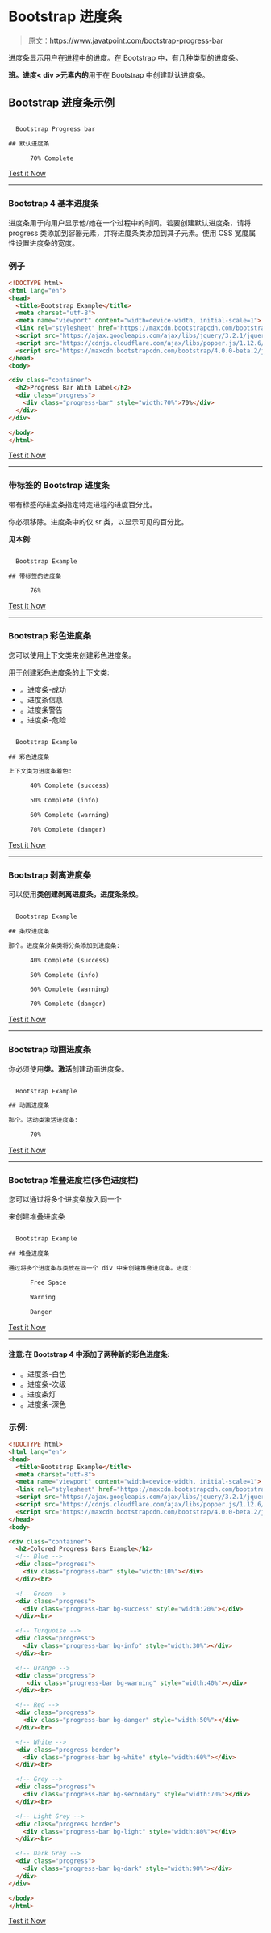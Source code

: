 # Bootstrap 进度条

> 原文：<https://www.javatpoint.com/bootstrap-progress-bar>

进度条显示用户在进程中的进度。在 Bootstrap 中，有几种类型的进度条。

**班。进度< div >元素内的**用于在 Bootstrap 中创建默认进度条。

## Bootstrap 进度条示例

```html

  Bootstrap Progress bar

## 默认进度条

      70% Complete

```

[Test it Now](https://www.javatpoint.com/oprweb/test.jsp?filename=bootstrapprogressbar1)

* * *

### Bootstrap 4 基本进度条

进度条用于向用户显示他/她在一个过程中的时间。若要创建默认进度条，请将. progress 类添加到容器元素，并将进度条类添加到其子元素。使用 CSS 宽度属性设置进度条的宽度。

### 例子

```html
<!DOCTYPE html>
<html lang="en">
<head>
  <title>Bootstrap Example</title>
  <meta charset="utf-8">
  <meta name="viewport" content="width=device-width, initial-scale=1">
  <link rel="stylesheet" href="https://maxcdn.bootstrapcdn.com/bootstrap/4.0.0-beta.2/css/bootstrap.min.css">
  <script src="https://ajax.googleapis.com/ajax/libs/jquery/3.2.1/jquery.min.js"></script>
  <script src="https://cdnjs.cloudflare.com/ajax/libs/popper.js/1.12.6/umd/popper.min.js"></script>
  <script src="https://maxcdn.bootstrapcdn.com/bootstrap/4.0.0-beta.2/js/bootstrap.min.js"></script>
</head>
<body>

<div class="container">
  <h2>Progress Bar With Label</h2>
  <div class="progress">
    <div class="progress-bar" style="width:70%">70%</div>
  </div>
</div>

</body>
</html>

```

[Test it Now](https://www.javatpoint.com/oprweb/test.jsp?filename=bootstrap4progressbar1)

* * *

### 带标签的 Bootstrap 进度条

带有标签的进度条指定特定进程的进度百分比。

你必须移除。进度条中的仅 sr 类，以显示可见的百分比。

**见本例:**

```html

  Bootstrap Example

## 带标签的进度条

      76%

```

[Test it Now](https://www.javatpoint.com/oprweb/test.jsp?filename=bootstrapprogressbar2)

* * *

### Bootstrap 彩色进度条

您可以使用上下文类来创建彩色进度条。

用于创建彩色进度条的上下文类:

*   。进度条-成功
*   。进度条信息
*   。进度条警告
*   。进度条-危险

```html

  Bootstrap Example

## 彩色进度条

上下文类为进度条着色:

      40% Complete (success)

      50% Complete (info)

      60% Complete (warning)

      70% Complete (danger)

```

[Test it Now](https://www.javatpoint.com/oprweb/test.jsp?filename=bootstrapprogressbar3)

* * *

### Bootstrap 剥离进度条

可以使用**类创建剥离进度条。进度条条纹**。

```html

  Bootstrap Example

## 条纹进度条

那个。进度条分条类将分条添加到进度条:

      40% Complete (success)

      50% Complete (info)

      60% Complete (warning)

      70% Complete (danger)

```

[Test it Now](https://www.javatpoint.com/oprweb/test.jsp?filename=bootstrapprogressbar4)

* * *

### Bootstrap 动画进度条

你必须使用**类。激活**创建动画进度条。

```html

  Bootstrap Example

## 动画进度条

那个。活动类激活进度条:

      70%

```

[Test it Now](https://www.javatpoint.com/oprweb/test.jsp?filename=bootstrapprogressbar5)

* * *

### Bootstrap 堆叠进度栏(多色进度栏)

您可以通过将多个进度条放入同一个

来创建堆叠进度条

```html

  Bootstrap Example

## 堆叠进度条

通过将多个进度条与类放在同一个 div 中来创建堆叠进度条。进度:

      Free Space

      Warning

      Danger

```

[Test it Now](https://www.javatpoint.com/oprweb/test.jsp?filename=bootstrapprogressbar6)

* * *

#### 注意:在 Bootstrap 4 中添加了两种新的彩色进度条:

*   。进度条-白色
*   。进度条-次级
*   。进度条灯
*   。进度条-深色

### 示例:

```html
<!DOCTYPE html>
<html lang="en">
<head>
  <title>Bootstrap Example</title>
  <meta charset="utf-8">
  <meta name="viewport" content="width=device-width, initial-scale=1">
  <link rel="stylesheet" href="https://maxcdn.bootstrapcdn.com/bootstrap/4.0.0-beta.2/css/bootstrap.min.css">
  <script src="https://ajax.googleapis.com/ajax/libs/jquery/3.2.1/jquery.min.js"></script>
  <script src="https://cdnjs.cloudflare.com/ajax/libs/popper.js/1.12.6/umd/popper.min.js"></script>
  <script src="https://maxcdn.bootstrapcdn.com/bootstrap/4.0.0-beta.2/js/bootstrap.min.js"></script>
</head>
<body>

<div class="container">
  <h2>Colored Progress Bars Example</h2>
  <!-- Blue -->
  <div class="progress">
    <div class="progress-bar" style="width:10%"></div>
  </div><br>

  <!-- Green -->
  <div class="progress">
    <div class="progress-bar bg-success" style="width:20%"></div>
  </div><br>

  <!-- Turquoise -->
  <div class="progress">
    <div class="progress-bar bg-info" style="width:30%"></div>
  </div><br>

  <!-- Orange -->
  <div class="progress">
     <div class="progress-bar bg-warning" style="width:40%"></div>
  </div><br>

  <!-- Red -->
  <div class="progress">
    <div class="progress-bar bg-danger" style="width:50%"></div>
  </div><br>

  <!-- White -->
  <div class="progress border">
    <div class="progress-bar bg-white" style="width:60%"></div>
  </div><br>

  <!-- Grey -->
  <div class="progress">
    <div class="progress-bar bg-secondary" style="width:70%"></div>
  </div><br>

  <!-- Light Grey -->
  <div class="progress border">
    <div class="progress-bar bg-light" style="width:80%"></div>
  </div><br>

  <!-- Dark Grey -->
  <div class="progress">
    <div class="progress-bar bg-dark" style="width:90%"></div>
  </div>
</div>

</body>
</html>

```

[Test it Now](https://www.javatpoint.com/oprweb/test.jsp?filename=bootstrap4progressbar2)